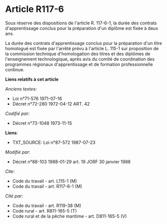 # Article R117-6

Sous réserve des dispositions de l'article R. 117-6-1, la durée des contrats d'apprentissage conclus pour la préparation d'un
diplôme est fixée à deux ans.

La durée des contrats d'apprentissage conclus pour la préparation d'un titre homologué est fixée par l'arrêté prévu à
l'article L. 115-1 sur proposition de la commission technique d'homologation des titres et des diplômes de l'enseignement
technologique, après avis du comité de coordination des programmes régionaux d'apprentissage et de formation professionnelle
continue.

**Liens relatifs à cet article**

_Anciens textes_:

  - Loi n°71-576 1971-07-16
  - Décret n°72-280 1972-04-12 ART. 42

_Codifié par_:

  - Décret n°73-1048 1973-11-15

**Liens**:

  - TXT_SOURCE: Loi n°87-572 1987-07-23

_Modifié par_:

  - Décret n°88-103 1988-01-29 art. 19 JORF 30 janvier 1988

_Cite_:

  - Code du travail - art. L115-1 (M)
  - Code du travail - art. R117-6-1 (M)

_Cité par_:

  - Code du travail - art. R119-38 (M)
  - Code rural - art. R811-165-5 (T)
  - Code rural et de la pêche maritime - art. D811-165-5 (V)
